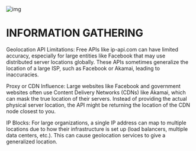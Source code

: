 ![img](https://github.com/user-attachments/assets/74b5f95b-3816-4dc7-a404-a55e0fe1a285)
<h1>INFORMATION GATHERING</h1>
<p>Geolocation API Limitations: Free APIs like ip-api.com can have limited accuracy, especially for large entities like Facebook that may use distributed server locations globally. These APIs sometimes generalize the location of a large ISP, such as Facebook or Akamai, leading to inaccuracies.

Proxy or CDN Influence: Large websites like Facebook and government websites often use Content Delivery Networks (CDNs) like Akamai, which can mask the true location of their servers. Instead of providing the actual physical server location, the API might be returning the location of the CDN node closest to you.

IP Blocks: For large organizations, a single IP address can map to multiple locations due to how their infrastructure is set up (load balancers, multiple data centers, etc.). This can cause geolocation services to give a generalized location.<p>
